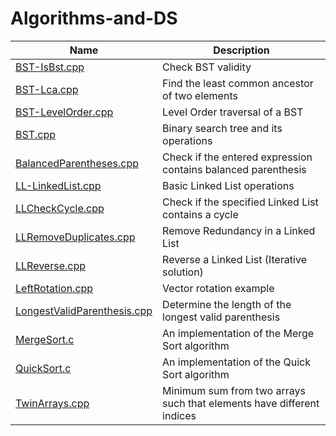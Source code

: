 # Algorithms-and-DS

|  Name  | Description |
|  ----- | ----------- |
| [BST-IsBst.cpp](https://github.com/A7xSV/Algorithms-and-DS/blob/master/Codes/BST-IsBst.cpp) | Check BST validity |
| [BST-Lca.cpp](https://github.com/A7xSV/Algorithms-and-DS/blob/master/Codes/BST-Lca.cpp) | Find the least common ancestor of two elements |
| [BST-LevelOrder.cpp](https://github.com/A7xSV/Algorithms-and-DS/blob/master/Codes/BST-LevelOrder.cpp) | Level Order traversal of a BST |
| [BST.cpp](https://github.com/A7xSV/Algorithms-and-DS/blob/master/Codes/BST.cpp) | Binary search tree and its operations |
| [BalancedParentheses.cpp](https://github.com/A7xSV/Algorithms-and-DS/blob/master/Codes/BalancedParentheses.cpp) | Check if the entered expression contains balanced parenthesis |
| [LL-LinkedList.cpp](https://github.com/A7xSV/Algorithms-and-DS/blob/master/Codes/LL-LinkedList.cpp) | Basic Linked List operations |
| [LLCheckCycle.cpp](https://github.com/A7xSV/Algorithms-and-DS/blob/master/Codes/LLCheckCycle.cpp) | Check if the specified Linked List contains a cycle |
| [LLRemoveDuplicates.cpp](https://github.com/A7xSV/Algorithms-and-DS/blob/master/Codes/LLRemoveDuplicates.cpp) | Remove Redundancy in a Linked List |
| [LLReverse.cpp](https://github.com/A7xSV/Algorithms-and-DS/blob/master/Codes/LLReverse.cpp) | Reverse a Linked List (Iterative solution) |
| [LeftRotation.cpp](https://github.com/A7xSV/Algorithms-and-DS/blob/master/Codes/LeftRotation.cpp) | Vector rotation example |
| [LongestValidParenthesis.cpp](https://github.com/A7xSV/Algorithms-and-DS/blob/master/Codes/LongestValidParenthesis.cpp) | Determine the length of the longest valid parenthesis |
| [MergeSort.c](https://github.com/A7xSV/Algorithms-and-DS/blob/master/Codes/MergeSort.c) | An implementation of the Merge Sort algorithm |
| [QuickSort.c](https://github.com/A7xSV/Algorithms-and-DS/blob/master/Codes/QuickSort.c) | An implementation of the Quick Sort algorithm |
| [TwinArrays.cpp](https://github.com/A7xSV/Algorithms-and-DS/blob/master/Codes/TwinArrays.cpp) | Minimum sum from two arrays such that elements have different indices |
